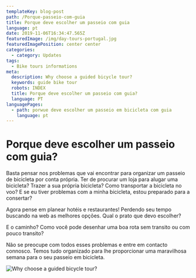 ```yaml
---
templateKey: blog-post
path: /Porque-passeio-com-guia
title: Porque deve escolher um passeio com guia
language: pt
date: 2019-11-06T16:34:47.565Z
featuredImage: /img/day-tours-portugal.jpg
featuredImagePosition: center center
categories:
  - category: Updates
tags:
  - Bike tours informations
meta:
  description: Why choose a guided bicycle tour?
  keywords: guide bike tour
  robots: INDEX
  title: Porque deve escolher um passeio com guia?
  language: PT
languagePages:
  - path: porwue deve escolher um passeio em bicicleta com guia
    language: pt
---
```

# Porque deve escolher um passeio com guia?

Basta pensar nos problemas que vai encontrar para organizar um passeio de bicicleta por conta própria. Ter de procurar um loja para alugar uma bicicleta? Trazer a sua própria bicicleta? Como transportar a bicicleta no voo? E se eu tiver problemas com a minha bicicleta, estou preparado para a consertar?

Agora pense em planear hotéis e restaurantes! Perdendo seu tempo buscando na web as melhores opções. Qual o prato que devo escolher?

E o caminho? Como você pode desenhar uma boa rota sem transito ou com pouco transito?

Não se preocupe com todos esses problemas e entre em contacto connosco. Temos tudo organizado para lhe proporcionar uma maravilhosa semana para o seu passeio em bicicleta.

![Why choose a guided bicycle tour?](/img/day-tours-portugal.jpg "Why choose a guided bicycle tour?")
